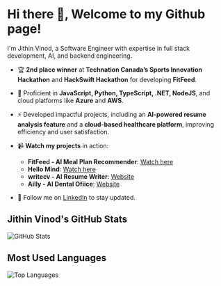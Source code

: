 
# Hi there 👋, Welcome to my Github page!

I'm Jithin Vinod, a Software Engineer with expertise in full stack development, AI, and backend engineering.
  
- 🏆 **2nd place winner** at **Technation Canada’s Sports Innovation Hackathon** and **HackSwift Hackathon** for developing **FitFeed**.
  
- 🚀 Proficient in **JavaScript, Python, TypeScript, .NET, NodeJS**, and cloud platforms like **Azure** and **AWS**.
  
- ⚡ Developed impactful projects, including an **AI-powered resume analysis feature** and a **cloud-based healthcare platform**, improving efficiency and user satisfaction.

- 📹 **Watch my projects** in action:
  - **FitFeed - AI Meal Plan Recommender**: [Watch here](https://youtu.be/li3KmSlb3P0?si=L1szmYW6xs07MUAB)
  - **Hello Mind**: [Watch here](https://youtu.be/pcu1voHv_44?si=DmCMPUIC8t9xHW0c)
  - **writecv - AI Resume Writer**: [Website](https://writecv.io/)
  - **Ailly - AI Dental Ofiice**: [Website](https://www.ailly.dental/en/home)

- 💼 Follow me on [LinkedIn](https://www.linkedin.com/in/jithinvinod/) to stay updated.

## Jithin Vinod's GitHub Stats

![GitHub Stats](https://github-readme-stats.vercel.app/api?username=jithinvinod72&show_icons=true&theme=radical)

## Most Used Languages

![Top Languages](https://github-readme-stats.vercel.app/api/top-langs/?username=jithinvinod72&layout=compact&theme=radical&langs_count=10)
